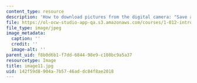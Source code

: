 ```yaml
---
content_type: resource
description: 'How to download pictures from the digital camera: "Save as" dialog box'
file: https://ol-ocw-studio-app-qa.s3.amazonaws.com/courses/1-012-introduction-to-civil-engineering-design-spring-2002/142f59d8904a7b5746addc84f8ae2018_image11.jpg
file_type: image/jpeg
image_metadata:
  caption: ''
  credit: ''
  image-alt: ''
parent_uid: f8b0d6b1-f7dd-6844-98e9-c108bc9a5a37
resourcetype: Image
title: image11.jpg
uid: 142f59d8-904a-7b57-46ad-dc84f8ae2018
---
```

